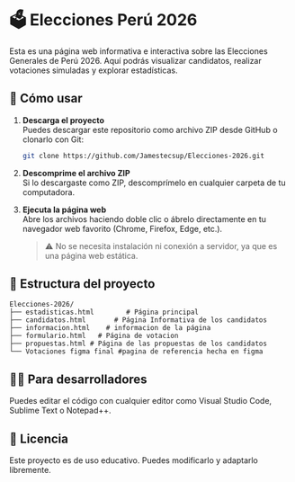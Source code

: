 # 🗳️ Elecciones Perú 2026

Esta es una página web informativa e interactiva sobre las Elecciones Generales de Perú 2026. Aquí podrás visualizar candidatos, realizar votaciones simuladas y explorar estadísticas.

## 🚀 Cómo usar

1. **Descarga el proyecto**  
   Puedes descargar este repositorio como archivo ZIP desde GitHub o clonarlo con Git:

   ```bash
   git clone https://github.com/Jamestecsup/Elecciones-2026.git
   ```

2. **Descomprime el archivo ZIP**  
   Si lo descargaste como ZIP, descomprímelo en cualquier carpeta de tu computadora.

3. **Ejecuta la página web**  
   Abre los archivos haciendo doble clic o ábrelo directamente en tu navegador web favorito (Chrome, Firefox, Edge, etc.).

   > ⚠️ No se necesita instalación ni conexión a servidor, ya que es una página web estática.

## 🧩 Estructura del proyecto

```
Elecciones-2026/
├── estadisticas.html        # Página principal
├── candidatos.html       # Página Informativa de los candidatos 
├── informacion.html    # informacion de la página
├── formulario.html   # Página de votacion
├── propuestas.html # Página de las propuestas de los candidatos
└── Votaciones figma final #pagina de referencia hecha en figma
```

## 👨‍💻 Para desarrolladores

Puedes editar el código con cualquier editor como Visual Studio Code, Sublime Text o Notepad++.  

## 📄 Licencia

Este proyecto es de uso educativo. Puedes modificarlo y adaptarlo libremente.

